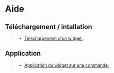 
# Aide

 
## Téléchargement / intallation

> - <a href="./download">Téléchargement d'un widget.</a>

## Application

> - <a href="./application">Application du widget sur une commande.</a>
